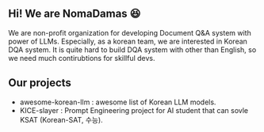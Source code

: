 ## Hi! We are NomaDamas 😆

We are non-profit organization for developing Document Q&A system with power of LLMs. 
Especially, as a korean team, we are interested in Korean DQA system. It is quite hard to build DQA system with other than English, so we need much contirubtions for skillful devs.

## Our projects
- awesome-korean-llm : awesome list of Korean LLM models.
- KICE-slayer : Prompt Engineering project for AI student that can sovle KSAT (Korean-SAT, 수능).
